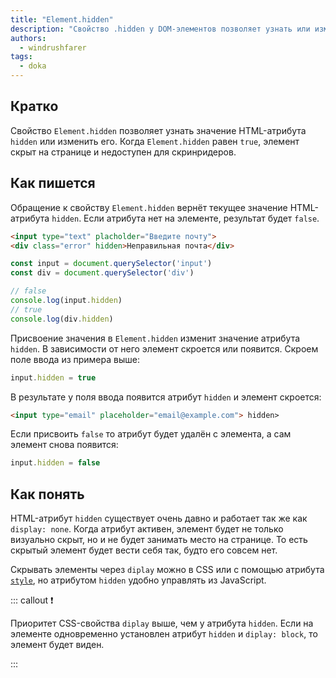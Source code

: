 ```yaml
---
title: "Element.hidden"
description: "Свойство .hidden у DOM-элементов позволяет узнать или изменить значение HTML-атрибута hidden"
authors:
  - windrushfarer
tags:
  - doka
---
```


## Кратко

Свойство `Element.hidden` позволяет узнать значение HTML-атрибута `hidden` или изменить его. Когда `Element.hidden` равен `true`, элемент скрыт на странице и недоступен для скринридеров.

## Как пишется

Обращение к свойству `Element.hidden` вернёт текущее значение HTML-атрибута `hidden`. Если атрибута нет на элементе, результат будет `false`.

```html
<input type="text" placholder="Введите почту">
<div class="error" hidden>Неправильная почта</div>
```

```js
const input = document.querySelector('input')
const div = document.querySelector('div')

// false
console.log(input.hidden)
// true
console.log(div.hidden)
```

Присвоение значения в `Element.hidden` изменит значение атрибута `hidden`. В зависимости от него элемент скроется или появится. Скроем поле ввода из примера выше:

```js
input.hidden = true
```

В результате у поля ввода появится атрибут `hidden` и элемент скроется:

```html
<input type="email" placeholder="email@example.com"> hidden>
```

Если присвоить `false` то атрибут будет удалён с элемента, а сам элемент снова появится:

```js
input.hidden = false
```

## Как понять

HTML-атрибут `hidden` существует очень давно и работает так же как `display: none`. Когда атрибут активен, элемент будет не только визуально скрыт, но и не будет занимать место на странице. То есть скрытый элемент будет вести себя так, будто его совсем нет.

Скрывать элементы через `diplay` можно в CSS или с помощью атрибута [`style`](/js/element-style/), но атрибутом `hidden` удобно управлять из JavaScript.

::: callout ❗️

Приоритет CSS-свойства `diplay` выше, чем у атрибута `hidden`. Если на элементе одновременно установлен атрибут `hidden` и `diplay: block`, то элемент будет виден.

:::


